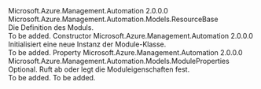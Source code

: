 <Type Name="Module" FullName="Microsoft.Azure.Management.Automation.Models.Module">
  <TypeSignature Language="C#" Value="public class Module : Microsoft.Azure.Management.Automation.Models.ResourceBase" />
  <TypeSignature Language="ILAsm" Value=".class public auto ansi beforefieldinit Module extends Microsoft.Azure.Management.Automation.Models.ResourceBase" />
  <TypeSignature Language="DocId" Value="T:Microsoft.Azure.Management.Automation.Models.Module" />
  <TypeSignature Language="VB.NET" Value="Public Class Module&#xA;Inherits ResourceBase" />
  <TypeSignature Language="F#" Value="type Module = class&#xA;    inherit ResourceBase" />
  <AssemblyInfo>
    <AssemblyName>Microsoft.Azure.Management.Automation</AssemblyName>
    <AssemblyVersion>2.0.0.0</AssemblyVersion>
  </AssemblyInfo>
  <Base>
    <BaseTypeName>Microsoft.Azure.Management.Automation.Models.ResourceBase</BaseTypeName>
  </Base>
  <Interfaces />
  <Docs>
    <summary>
            Die Definition des Moduls.
            </summary>
    <remarks>To be added.</remarks>
  </Docs>
  <Members>
    <Member MemberName=".ctor">
      <MemberSignature Language="C#" Value="public Module ();" />
      <MemberSignature Language="ILAsm" Value=".method public hidebysig specialname rtspecialname instance void .ctor() cil managed" />
      <MemberSignature Language="DocId" Value="M:Microsoft.Azure.Management.Automation.Models.Module.#ctor" />
      <MemberSignature Language="VB.NET" Value="Public Sub New ()" />
      <MemberType>Constructor</MemberType>
      <AssemblyInfo>
        <AssemblyName>Microsoft.Azure.Management.Automation</AssemblyName>
        <AssemblyVersion>2.0.0.0</AssemblyVersion>
      </AssemblyInfo>
      <Parameters />
      <Docs>
        <summary>
            Initialisiert eine neue Instanz der Module-Klasse.
            </summary>
        <remarks>To be added.</remarks>
      </Docs>
    </Member>
    <Member MemberName="Properties">
      <MemberSignature Language="C#" Value="public Microsoft.Azure.Management.Automation.Models.ModuleProperties Properties { get; set; }" />
      <MemberSignature Language="ILAsm" Value=".property instance class Microsoft.Azure.Management.Automation.Models.ModuleProperties Properties" />
      <MemberSignature Language="DocId" Value="P:Microsoft.Azure.Management.Automation.Models.Module.Properties" />
      <MemberSignature Language="VB.NET" Value="Public Property Properties As ModuleProperties" />
      <MemberSignature Language="F#" Value="member this.Properties : Microsoft.Azure.Management.Automation.Models.ModuleProperties with get, set" Usage="Microsoft.Azure.Management.Automation.Models.Module.Properties" />
      <MemberType>Property</MemberType>
      <AssemblyInfo>
        <AssemblyName>Microsoft.Azure.Management.Automation</AssemblyName>
        <AssemblyVersion>2.0.0.0</AssemblyVersion>
      </AssemblyInfo>
      <ReturnValue>
        <ReturnType>Microsoft.Azure.Management.Automation.Models.ModuleProperties</ReturnType>
      </ReturnValue>
      <Docs>
        <summary>
            Optional. Ruft ab oder legt die Moduleigenschaften fest.
            </summary>
        <value>To be added.</value>
        <remarks>To be added.</remarks>
      </Docs>
    </Member>
  </Members>
</Type>